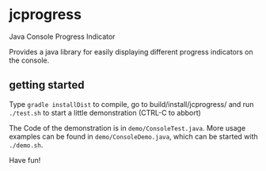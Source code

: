 # jcprogress

Java Console Progress Indicator

Provides a java library for easily displaying different progress indicators on the console.

## getting started

Type `gradle installDist` to compile, go to build/install/jcprogress/ and run
`./test.sh` to start a little demonstration (CTRL-C to abbort)

The Code of the demonstration is in `demo/ConsoleTest.java`.
More usage examples can be found in `demo/ConsoleDemo.java`, which can be started with `./demo.sh`.

Have fun!

